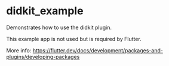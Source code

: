 # didkit_example

Demonstrates how to use the didkit plugin.

This example app is not used but is required by Flutter.

More info:
https://flutter.dev/docs/development/packages-and-plugins/developing-packages
